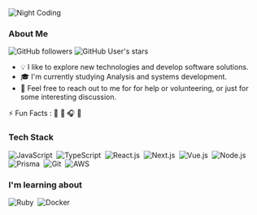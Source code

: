 <img alt="Night Coding" src="https://media4.giphy.com/media/8SxGru3XzElqg/giphy.gif" align="center"/>

### About Me
![GitHub followers](https://img.shields.io/github/followers/junior4g?style=social) ![GitHub User's stars](https://img.shields.io/github/stars/junior4g?style=social)

- 💡 I like to explore new technologies and develop software solutions.
- 🎓 I'm currently studying Analysis and systems development.
- 💬 Feel free to reach out to me for for help or volunteering, or just for some interesting discussion.

⚡ Fun Facts : 🍕 🥋 🎧 🎥 

### Tech Stack

![JavaScript](https://img.shields.io/badge/-JavaScript-ffffff?style=flat-square&logo=javascript&logoColor=black)&nbsp;
![TypeScript](https://img.shields.io/badge/-Typescript-ffffff?style=flat&logo=typescript&logoColor=black)&nbsp;
![React.js](https://img.shields.io/badge/-React.js-ffffff?style=flat&logo=react&logoColor=black)&nbsp;
![Next.js](https://img.shields.io/badge/-Next.js-ffffff?style=flat&logo=next.js&logoColor=black)&nbsp;
![Vue.js](https://img.shields.io/badge/-Vue.js-ffffff?style=flat&logo=vue.js&logoColor=black)&nbsp;
![Node.js](https://img.shields.io/badge/-Node.js-ffffff?style=flat&logo=node.js&logoColor=black)&nbsp;
![Prisma](https://img.shields.io/badge/-Prisma-ffffff?style=flat&logo=prisma&logoColor=black)&nbsp;
![Git](https://img.shields.io/badge/-Git-ffffff?style=flat&logo=git&logoColor=black)&nbsp;
![AWS](https://img.shields.io/badge/-AWS-ffffff?style=flat&logo=amazon-aws&logoColor=black)&nbsp;

### I'm learning about
![Ruby](https://img.shields.io/badge/-Ruby-000000?style=flat&logo=ruby&logoColor=white)&nbsp;
![Docker](https://img.shields.io/badge/-Docker-000000?style=flat&logo=docker&logoColor=white)&nbsp;
